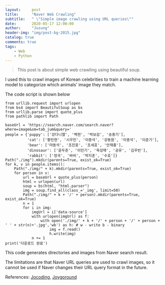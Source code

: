 ```yaml
---
layout:     post
title:      "Naver Web Crawling"
subtitle:   " \"Simple image crawling using URL queries\""
date:       2020-05-17 12:00:00
author:     "Jusung"
header-img: "img/post-bg-2015.jpg"
catalog: true
comments: true
tags:
    - Web
    - Python
---
```


> This post is about simple web crawling using beautiful soup.

I used this to crawl images of Korean celebrities to train a machine learning model to categorize which animals' image they match.

The code script is shown below

```coq
from urllib.request import urlopen
from bs4 import BeautifulSoup as bs
from urllib.parse import quote_plus
from pathlib import Path

baseUrl = 'https://search.naver.com/search.naver?where=image&sm=tab_jum&query='
people = {'puppy': ['강다니엘', '백현', '박보검', '송중기'],
          'cat': ['황민현', '시우민', '이종석', '강동원', '이종석', '이준기'],
          'bear': ['마동석', '조진웅', '조세호', '안재홍'],
          'dinosaur': ['윤두준', '이민기', '육성재', '공유', '김우빈'],
          'rabbit': ['정국', '바비', '박지훈', '수호']}
Path("./img").mkdir(parents=True, exist_ok=True)
for k, v in people.items():
    Path("./img/" + k).mkdir(parents=True, exist_ok=True)
    for person in v:
        url = baseUrl + quote_plus(person)
        html = urlopen(url)
        soup = bs(html, "html.parser")
        img = soup.find_all(class_='_img', limit=50)
        Path("./img/" + k + '/' + person).mkdir(parents=True, exist_ok=True)
        n = 1
        for i in img:
            imgUrl = i['data-source']
            with urlopen(imgUrl) as f:
                with open('./img/' + k + '/' + person + '/' + person + ' ' + str(n)+'.jpg','wb') as h: # w - write b - binary
                    img = f.read()
                    h.write(img)
            n += 1
print('다운로드 완료')
```

This code generates directories and images from Naver search result.

The limitations are that Naver URL queries are used to crawl images, so it cannot be used if Naver changes their URL query format in the future.

References:
[Jocoding](https://www.youtube.com/watch?v=ZTJjW7XuHIY&list=PLU9-uwewPMe2-vtJAgWB6SNhHcTjJDgEO),
[Joygoround](https://velog.io/@joygoround/%EC%A1%B0%EC%BD%94%EB%94%A9-%EC%99%84%EC%84%B1%ED%98%95-%EC%84%9C%EB%B9%84%EC%8A%A4-%EB%A7%8C%EB%93%A4%EA%B8%B0-1)
